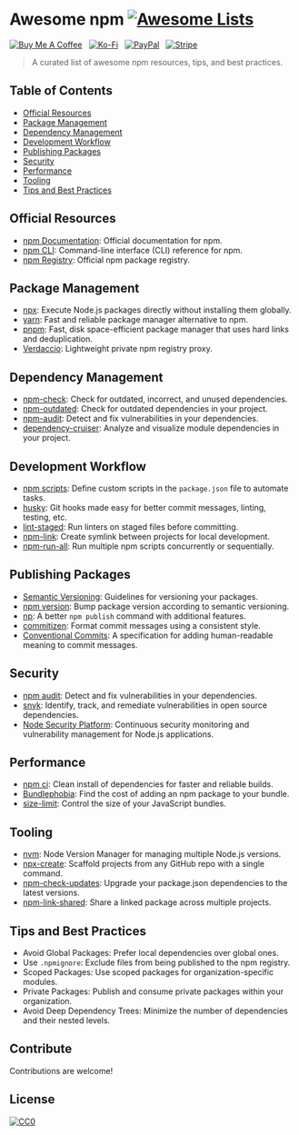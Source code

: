 # Awesome npm [![Awesome Lists](https://srv-cdn.himpfen.io/badges/awesome-lists/awesomelists-flat.svg)](https://github.com/brandonhimpfen/awesome)

[![Buy Me A Coffee](https://srv-cdn.himpfen.io/badges/buymeacoffee/buymeacoffee-flat.svg)](https://tinyurl.com/2h9aktmd) &nbsp; [![Ko-Fi](https://srv-cdn.himpfen.io/badges/kofi/kofi-flat.svg)](https://tinyurl.com/d4xnrptz) &nbsp; [![PayPal](https://srv-cdn.himpfen.io/badges/paypal/paypal-flat.svg)](https://tinyurl.com/mr22naua) &nbsp; [![Stripe](https://srv-cdn.himpfen.io/badges/stripe/stripe-flat.svg)](https://tinyurl.com/e8ymxdw3)

> A curated list of awesome npm resources, tips, and best practices.

## Table of Contents

- [Official Resources](#official-resources)
- [Package Management](#package-management)
- [Dependency Management](#dependency-management)
- [Development Workflow](#development-workflow)
- [Publishing Packages](#publishing-packages)
- [Security](#security)
- [Performance](#performance)
- [Tooling](#tooling)
- [Tips and Best Practices](#tips-and-best-practices)

## Official Resources

- [npm Documentation](https://docs.npmjs.com/): Official documentation for npm.
- [npm CLI](https://docs.npmjs.com/cli/v7): Command-line interface (CLI) reference for npm.
- [npm Registry](https://www.npmjs.com/): Official npm package registry.

## Package Management

- [npx](https://www.npmjs.com/package/npx): Execute Node.js packages directly without installing them globally.
- [yarn](https://yarnpkg.com/): Fast and reliable package manager alternative to npm.
- [pnpm](https://pnpm.js.org/): Fast, disk space-efficient package manager that uses hard links and deduplication.
- [Verdaccio](https://verdaccio.org/): Lightweight private npm registry proxy.

## Dependency Management

- [npm-check](https://www.npmjs.com/package/npm-check): Check for outdated, incorrect, and unused dependencies.
- [npm-outdated](https://www.npmjs.com/package/npm-outdated): Check for outdated dependencies in your project.
- [npm-audit](https://docs.npmjs.com/cli/v7/commands/npm-audit): Detect and fix vulnerabilities in your dependencies.
- [dependency-cruiser](https://www.npmjs.com/package/dependency-cruiser): Analyze and visualize module dependencies in your project.

## Development Workflow

- [npm scripts](https://docs.npmjs.com/cli/v7/using-npm/scripts): Define custom scripts in the `package.json` file to automate tasks.
- [husky](https://typicode.github.io/husky/#/): Git hooks made easy for better commit messages, linting, testing, etc.
- [lint-staged](https://www.npmjs.com/package/lint-staged): Run linters on staged files before committing.
- [npm-link](https://docs.npmjs.com/cli/v7/commands/npm-link): Create symlink between projects for local development.
- [npm-run-all](https://www.npmjs.com/package/npm-run-all): Run multiple npm scripts concurrently or sequentially.

## Publishing Packages

- [Semantic Versioning](https://semver.org/): Guidelines for versioning your packages.
- [npm version](https://docs.npmjs.com/cli/v7/commands/npm-version): Bump package version according to semantic versioning.
- [np](https://www.npmjs.com/package/np): A better `npm publish` command with additional features.
- [commitizen](https://www.npmjs.com/package/commitizen): Format commit messages using a consistent style.
- [Conventional Commits](https://www.conventionalcommits.org/): A specification for adding human-readable meaning to commit messages.

## Security

- [npm audit](https://docs.npmjs.com/cli/v7/commands/npm-audit): Detect and fix vulnerabilities in your dependencies.
- [snyk](https://snyk.io/): Identify, track, and remediate vulnerabilities in open source dependencies.
- [Node Security Platform](https://nodesecurity.io/): Continuous security monitoring and vulnerability management for Node.js applications.

## Performance

- [npm ci](https://docs.npmjs.com/cli/v7/commands/npm-ci): Clean install of dependencies for faster and reliable builds.
- [Bundlephobia](https://bundlephobia.com/): Find the cost of adding an npm package to your bundle.
- [size-limit](https://www.npmjs.com/package/size-limit): Control the size of your JavaScript bundles.

## Tooling

- [nvm](https://github.com/nvm-sh/nvm): Node Version Manager for managing multiple Node.js versions.
- [npx-create](https://www.npmjs.com/package/create): Scaffold projects from any GitHub repo with a single command.
- [npm-check-updates](https://www.npmjs.com/package/npm-check-updates): Upgrade your package.json dependencies to the latest versions.
- [npm-link-shared](https://www.npmjs.com/package/npm-link-shared): Share a linked package across multiple projects.

## Tips and Best Practices

- Avoid Global Packages: Prefer local dependencies over global ones.
- Use `.npmignore`: Exclude files from being published to the npm registry.
- Scoped Packages: Use scoped packages for organization-specific modules.
- Private Packages: Publish and consume private packages within your organization.
- Avoid Deep Dependency Trees: Minimize the number of dependencies and their nested levels.

## Contribute

Contributions are welcome!

## License

[![CC0](https://mirrors.creativecommons.org/presskit/buttons/88x31/svg/by-sa.svg)](http://creativecommons.org/licenses/by-sa/4.0/)
